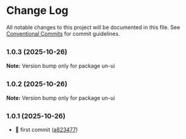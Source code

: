 # Change Log

All notable changes to this project will be documented in this file.
See [Conventional Commits](https://conventionalcommits.org) for commit guidelines.

## <small>1.0.3 (2025-10-26)</small>

**Note:** Version bump only for package un-ui





## <small>1.0.2 (2025-10-26)</small>

**Note:** Version bump only for package un-ui





## <small>1.0.1 (2025-10-26)</small>

* :tada: first commit ([a823477](https://github.com/dongcx-com/un-ui/commit/a823477))
